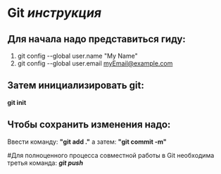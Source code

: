 # Git _инструкция_

## Для начала надо представиться гиду:
1. git config --global user.name "My Name"
2. git config --global user.email myEmail@example.com

## Затем инициализировать git:
**git init**

## Чтобы сохранить изменения надо:
Ввести команду: __"git add ."__
а затем: **"git commit -m"**

#Для полноценного процесса совместной работы в Git
необходима третья команда: **_git push_**

